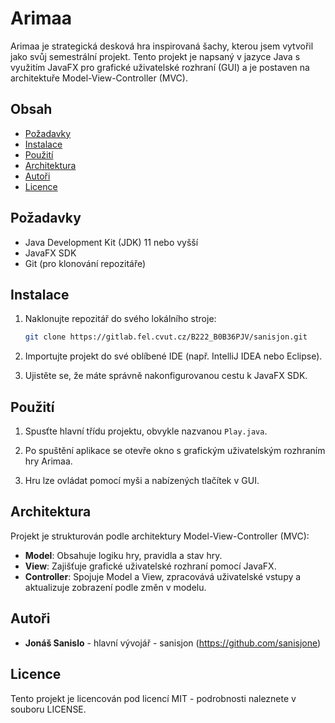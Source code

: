 # Arimaa

Arimaa je strategická desková hra inspirovaná šachy, kterou jsem vytvořil jako svůj semestrální projekt. Tento projekt je napsaný v jazyce Java s využitím JavaFX pro grafické uživatelské rozhraní (GUI) a je postaven na architektuře Model-View-Controller (MVC).

## Obsah

- [Požadavky](#požadavky)
- [Instalace](#instalace)
- [Použití](#použití)
- [Architektura](#architektura)
- [Autoři](#autoři)
- [Licence](#licence)

## Požadavky

- Java Development Kit (JDK) 11 nebo vyšší
- JavaFX SDK
- Git (pro klonování repozitáře)

## Instalace

1. Naklonujte repozitář do svého lokálního stroje:

    ```bash
    git clone https://gitlab.fel.cvut.cz/B222_B0B36PJV/sanisjon.git
    ```

2. Importujte projekt do své oblíbené IDE (např. IntelliJ IDEA nebo Eclipse).

3. Ujistěte se, že máte správně nakonfigurovanou cestu k JavaFX SDK.

## Použití

1. Spusťte hlavní třídu projektu, obvykle nazvanou `Play.java`.

2. Po spuštění aplikace se otevře okno s grafickým uživatelským rozhraním hry Arimaa.

3. Hru lze ovládat pomocí myši a nabízených tlačítek v GUI.

## Architektura

Projekt je strukturován podle architektury Model-View-Controller (MVC):

- **Model**: Obsahuje logiku hry, pravidla a stav hry.
- **View**: Zajišťuje grafické uživatelské rozhraní pomocí JavaFX.
- **Controller**: Spojuje Model a View, zpracovává uživatelské vstupy a aktualizuje zobrazení podle změn v modelu.

## Autoři

- **Jonáš Sanislo** - hlavní vývojář - sanisjon (https://github.com/sanisjone)

## Licence

Tento projekt je licencován pod licencí MIT - podrobnosti naleznete v souboru LICENSE.
